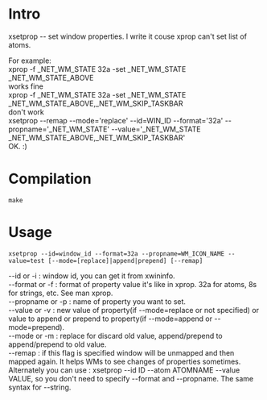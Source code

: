 # Intro

xsetprop -- set window properties. I write it couse xprop can't set list of atoms.

For example:  
    xprop -f _NET_WM_STATE 32a -set _NET_WM_STATE _NET_WM_STATE_ABOVE  
works fine  
    xprop -f _NET_WM_STATE 32a -set _NET_WM_STATE _NET_WM_STATE_ABOVE,_NET_WM_SKIP_TASKBAR  
don't work  
    xsetprop --remap --mode='replace' --id=WIN_ID --format='32a' --propname='_NET_WM_STATE' --value='_NET_WM_STATE _NET_WM_STATE_ABOVE,_NET_WM_SKIP_TASKBAR'  
OK. :)  

# Compilation

    make

# Usage

    xsetprop --id=window_id --format=32a --propname=WM_ICON_NAME --value=test [--mode=[replace]|append|prepend] [--remap]

--id or -i : window id, you can get it from xwininfo.  
--format or -f : format of property value it's like in xprop. 32a for atoms, 8s for strings, etc. See man xprop.  
--propname or -p : name of property you want to set.  
--value or -v : new value of property(if --mode=replace or not specified) or value to append or prepend to property(if --mode=append or --mode=prepend).  
--mode or -m : replace for discard old value, append/prepend to append/prepend to old value.  
--remap : if this flag is specified window will be unmapped and then mapped again. It helps WMs to see changes of properties sometimes.  
Alternately you can use : xsetprop --id ID --atom ATOMNAME --value VALUE, so you don't need to specify --format and --propname. The same syntax for --string.
